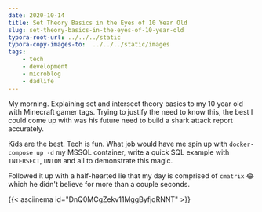 ```yaml
---
date: 2020-10-14
title: Set Theory Basics in the Eyes of 10 Year Old
slug: set-theory-basics-in-the-eyes-of-10-year-old
typora-root-url: ../../../static
typora-copy-images-to:  ../../../static/images
tags:
    - tech
    - development
    - microblog
    - dadlife
---
```


My morning. Explaining set and intersect theory basics to my 10 year old with Minecraft gamer tags.
Trying to justify the need to know this, the best I could come up with was his future need to build a shark attack report accurately.

Kids are the best. Tech is fun. What job would have me spin up with `docker-compose up -d` my MSSQL container, write a quick SQL example with `INTERSECT`, `UNION` and all to demonstrate this magic.

Followed it up with a half-hearted lie that my day is comprised of `cmatrix` 😂  which he didn't believe for more than a couple seconds.

{{< asciinema id="DnQ0MCgZekv11MggByfjqRNNT" >}}
